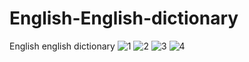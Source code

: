 # English-English-dictionary
English english dictionary 
![1](https://user-images.githubusercontent.com/85603736/172844638-c74d50a2-b28a-4aaf-910f-5b12ed57ebf1.jpg)
![2](https://user-images.githubusercontent.com/85603736/172844654-b736498f-bc97-4062-bf2e-dc5b43280532.jpg)
![3](https://user-images.githubusercontent.com/85603736/172844660-9ddfd930-7098-4ae0-b154-da3194454117.jpg)
![4](https://user-images.githubusercontent.com/85603736/172844665-92b3174a-26c5-452d-983d-0e9f724fb17b.jpg)
